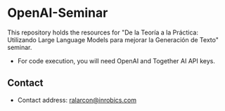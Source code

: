 # OpenAI-Seminar

This repository holds the resources for "De la Teoría a la Práctica: Utilizando Large Language Models para mejorar la Generación de Texto" seminar.

- For code execution, you will need OpenAI and Together AI API keys.

## Contact

- Contact address: ralarcon@inrobics.com
